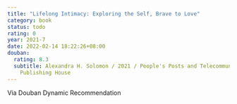 ```yaml
---
title: "Lifelong Intimacy: Exploring the Self, Brave to Love"
category: book
status: todo
rating: 0
year: 2021-7
date: 2022-02-14 18:22:26+08:00
douban:
  rating: 8.3
  subtitle: Alexandra H. Solomon / 2021 / People's Posts and Telecommunications
    Publishing House
---
```


Via Douban Dynamic Recommendation
